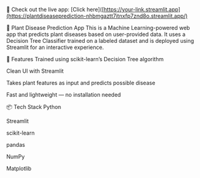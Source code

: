 🚀 Check out the live app: [Click here]([https://your-link.streamlit.app](https://plantdiseaseprediction-nhbmgaztt7itnxfp7znd8o.streamlit.app/)

🌿 Plant Disease Prediction App
This is a Machine Learning-powered web app that predicts plant diseases based on user-provided data. It uses a Decision Tree Classifier trained on a labeled dataset and is deployed using Streamlit for an interactive experience.

🚀 Features
Trained using scikit-learn’s Decision Tree algorithm

Clean UI with Streamlit

Takes plant features as input and predicts possible disease

Fast and lightweight — no installation needed

📦 Tech Stack
Python

Streamlit

scikit-learn

pandas

NumPy

Matplotlib
